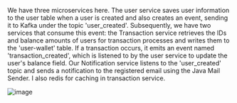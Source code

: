 We have three microservices here. The user service saves user information to the user table when a user is created and also creates an event, sending it to Kafka under the topic 'user_created'. 
Subsequently, we have two services that consume this event: the Transaction service retrieves the IDs and balance amounts of users for transaction processes and writes them to the 'user-wallet' table. If a transaction occurs, it emits an event named 'transaction_created', which is listened to by the user service to update the user's balance field. 
Our Notification service listens to the 'user_created' topic and sends a notification to the registered email using the Java Mail Sender.
I also redis for caching in transaction service.

![image](https://github.com/teomangungoren/sample-kafka/assets/105017822/d5b63889-d2c0-4d20-921d-412dd5d9545d)

